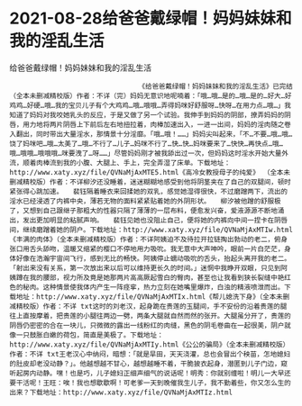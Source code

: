 # 2021-08-28给爸爸戴绿帽！妈妈妹妹和我的淫乱生活



给爸爸戴绿帽！妈妈妹妹和我的淫乱生活



                
									《给爸爸戴绿帽！妈妈妹妹和我的淫乱生活》已完结（全本未删减精校版）作者：不详（完）妈妈无意识地呢喃着：「哦…哦…是的…哦…是的…好大…好鸡鸡…好硬…哦…我的宝贝儿子有个大鸡鸡…哦…哦哦…弄得妈咪好舒服呀…快呀…在用力点…哦…」我知道了妈妈对我咬她乳头的反应，于是又做了另一个试验。我伸手到妈妈的阴部，撩弄妈妈的阴唇，用力地将两片阴唇上下前后左右地扭拉着，肉棒加速出入，一进一出间，妈妈的淫肉随之卷入翻出，同时带出大量淫水，那情景十分淫靡。「哦…哦！……」妈妈尖叫起来，「不…不要…哦…哦…饶了妈咪吧…哦…太美了…哦…不行了…儿子…妈咪不行了…快…快…妈咪要来了…快快…再快点…哦…哦…哦哦…哦哦哦…咪要洩了…呀……」尽管妈妈刚才被我舔出过一次，但妈妈这时淫水开始大量外流，顺着肉棒流到我的小腹、大腿上、手上，完全弄湿了床单。下载地址：http://www.xaty.xyz/file/QVNaMjAxMTE5.html《高冷女教授母子的纯爱》 （全本未删减精校版）作者：不详柳汐还没睡着，迷迷糊糊地感受到他将阴茎夹在了自己的双腿间，顿时紧张得心跳加速。　　裴钰隔着睡衣来回揉她的双乳，感觉她湿得很快，不过磨蹭两下，流出的淫水已经浸透了内裤中央，薄若无物的面料紧紧贴着她的外阴形状。　　柳汐被他蹭的舒服极了，又想到自己跟继子那粗大的性器只隔了薄薄的一层布料，便愈发兴奋，爱液源源不断地涌出，发出更加明显的粘腻声响。　　裴钰见她也没阻止自己，便将她的内裤向中间一捏卡在阴唇间，继续磨蹭着她的阴户。下载地址：http://www.xaty.xyz/file/QVNaMjAxMTIw.html《丰满的肉体》（全本未删减精校版）作者：不详阿姨迫不及待拉开拉链掏出勃动的老二，俯身张口用舌头舔吻，温暖又缩紧的樱口不停地用力吸吮。我无意中大声呻吟，眼前一片白茫茫，身体好像在浩瀚宇宙间飞行，感到无比的畅快。阿姨停止蠕动吸吮的舌头，抬起头离开我的老二。「射出来没有关系，第一次放出来以后可以维持更长久的时间。」迷惘中我睁开双眼，只见到阿姨蹲在我的腰部，视力所及竟是她那两片高高厥起雪白的臀肉，甚至也让我看到狭长裂缝中艳红色的秘肉。这种情景使我体内产生一阵痉挛，热力立刻在她嘴里爆炸，白浊的精液喷泄而出。下载地址：http://www.xaty.xyz/file/QVNaMjAxMTIx.html《帮儿媳洗下身》（全本未删减精校版）作者：不详 txt这时的刘老汉，起身跪在贵莲的玉腿间，手不安份的沿着贵莲的腿往上直按摩着，把贵莲的小腿往两边一劈，两条大腿就自然而然的张开。大腿虽分开了，贵莲的阴唇仍密密的合在一块儿，只微微的露出一线粉红的肉缝，黑色的阴毛卷曲在一起很美，阴户就像一只鼓胀白嫩的荷包，简直是美极了。下载地址：http://www.xaty.xyz/file/QVNaMjAxMTIy.html《公公的骗局》（全本未删减精校版）作者：不详 txt王老汉心中纳闷，暗想：「就是旱田，天天浇灌，总也会冒出个秧苗，怎地媳妇的肚皮却老没动静？」。他越想越不甘心，越想越睡不着，干脆披衣起身，潜匿到儿子门边，窥听起房内动静。嘿！也是巧，儿子媳妇正细声细气的说话呢！明秀：你就别缠啦！明儿一大早还要干活呢！王旺：唉！我也想歇歇啊！可老爹一天到晚催我生儿子，我不勤着些，你又怎么生的出来？下载地址：http://www.xaty.xyz/file/QVNaMjAxMTIz.html


